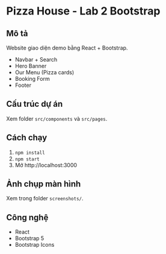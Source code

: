 # Pizza House - Lab 2 Bootstrap

## Mô tả
Website giao diện demo bằng React + Bootstrap.
- Navbar + Search
- Hero Banner
- Our Menu (Pizza cards)
- Booking Form
- Footer

## Cấu trúc dự án
Xem folder `src/components` và `src/pages`.

## Cách chạy
1. `npm install`
2. `npm start`
3. Mở http://localhost:3000

## Ảnh chụp màn hình
Xem trong folder `screenshots/`.

## Công nghệ
- React
- Bootstrap 5
- Bootstrap Icons